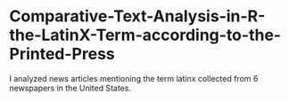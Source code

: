 # Comparative-Text-Analysis-in-R-the-LatinX-Term-according-to-the-Printed-Press
I analyzed news articles mentioning the term latinx collected from 6 newspapers in the United States.
